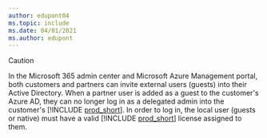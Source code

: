 ```yaml
---
author: edupont04
ms.topic: include
ms.date: 04/01/2021
ms.author: edupont
---
```

> [!CAUTION]
> In the Microsoft 365 admin center and Microsoft Azure Management portal, both customers and partners can invite external users (guests) into their Active Directory. When a partner user is added as a guest to the customer's Azure AD, they can no longer log in as a delegated admin into the customer's [!INCLUDE [prod_short](prod_short.md)]. In order to log in, the local user (guests or native) must have a valid [!INCLUDE [prod_short](prod_short.md)] license assigned to them.
